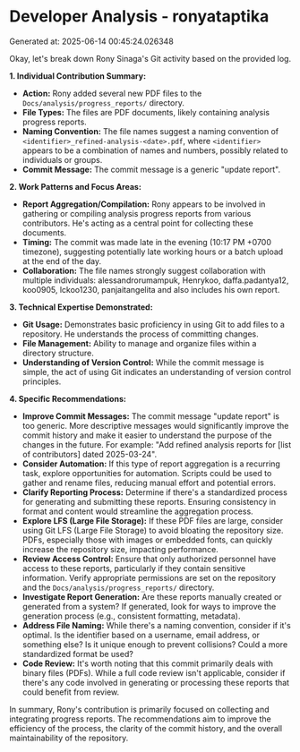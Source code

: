 # Developer Analysis - ronyataptika
Generated at: 2025-06-14 00:45:24.026348

Okay, let's break down Rony Sinaga's Git activity based on the provided log.

**1. Individual Contribution Summary:**

*   **Action:** Rony added several new PDF files to the `Docs/analysis/progress_reports/` directory.
*   **File Types:** The files are PDF documents, likely containing analysis progress reports.
*   **Naming Convention:** The file names suggest a naming convention of `<identifier>_refined-analysis-<date>.pdf`, where `<identifier>` appears to be a combination of names and numbers, possibly related to individuals or groups.
*   **Commit Message:**  The commit message is a generic "update report".

**2. Work Patterns and Focus Areas:**

*   **Report Aggregation/Compilation:** Rony appears to be involved in gathering or compiling analysis progress reports from various contributors.  He's acting as a central point for collecting these documents.
*   **Timing:** The commit was made late in the evening (10:17 PM +0700 timezone), suggesting potentially late working hours or a batch upload at the end of the day.
*   **Collaboration:** The file names strongly suggest collaboration with multiple individuals: alessandrorumampuk, Henrykoo, daffa.padantya12, koo0905, lckoo1230, panjaitangelita and also includes his own report.

**3. Technical Expertise Demonstrated:**

*   **Git Usage:**  Demonstrates basic proficiency in using Git to add files to a repository.  He understands the process of committing changes.
*   **File Management:** Ability to manage and organize files within a directory structure.
*   **Understanding of Version Control:** While the commit message is simple, the act of using Git indicates an understanding of version control principles.

**4. Specific Recommendations:**

*   **Improve Commit Messages:**  The commit message "update report" is too generic.  More descriptive messages would significantly improve the commit history and make it easier to understand the purpose of the changes in the future.  For example: "Add refined analysis reports for [list of contributors] dated 2025-03-24".
*   **Consider Automation:**  If this type of report aggregation is a recurring task, explore opportunities for automation.  Scripts could be used to gather and rename files, reducing manual effort and potential errors.
*   **Clarify Reporting Process:**  Determine if there's a standardized process for generating and submitting these reports.  Ensuring consistency in format and content would streamline the aggregation process.
*   **Explore LFS (Large File Storage):** If these PDF files are large, consider using Git LFS (Large File Storage) to avoid bloating the repository size.  PDFs, especially those with images or embedded fonts, can quickly increase the repository size, impacting performance.
*   **Review Access Control:**  Ensure that only authorized personnel have access to these reports, particularly if they contain sensitive information.  Verify appropriate permissions are set on the repository and the `Docs/analysis/progress_reports/` directory.
*   **Investigate Report Generation:** Are these reports manually created or generated from a system? If generated, look for ways to improve the generation process (e.g., consistent formatting, metadata).
*   **Address File Naming:** While there's a naming convention, consider if it's optimal.  Is the identifier based on a username, email address, or something else? Is it unique enough to prevent collisions? Could a more standardized format be used?
*   **Code Review:** It's worth noting that this commit primarily deals with binary files (PDFs).  While a full code review isn't applicable, consider if there's any code involved in generating or processing these reports that could benefit from review.

In summary, Rony's contribution is primarily focused on collecting and integrating progress reports. The recommendations aim to improve the efficiency of the process, the clarity of the commit history, and the overall maintainability of the repository.
